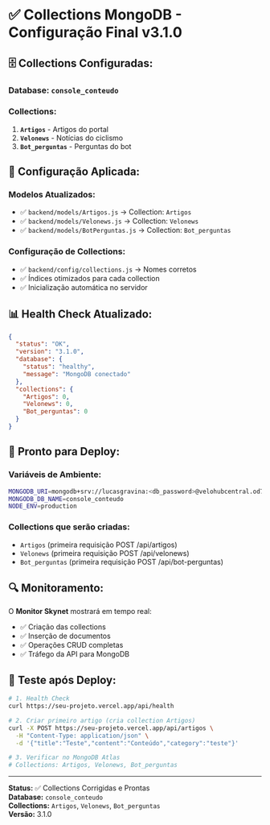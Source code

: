 # ✅ Collections MongoDB - Configuração Final v3.1.0

## 🗄️ **Collections Configuradas:**

### **Database:** `console_conteudo`

### **Collections:**
1. **`Artigos`** - Artigos do portal
2. **`Velonews`** - Notícias do ciclismo  
3. **`Bot_perguntas`** - Perguntas do bot

## 🔧 **Configuração Aplicada:**

### **Modelos Atualizados:**
- ✅ `backend/models/Artigos.js` → Collection: `Artigos`
- ✅ `backend/models/Velonews.js` → Collection: `Velonews`
- ✅ `backend/models/BotPerguntas.js` → Collection: `Bot_perguntas`

### **Configuração de Collections:**
- ✅ `backend/config/collections.js` → Nomes corretos
- ✅ Índices otimizados para cada collection
- ✅ Inicialização automática no servidor

## 📊 **Health Check Atualizado:**

```json
{
  "status": "OK",
  "version": "3.1.0",
  "database": {
    "status": "healthy",
    "message": "MongoDB conectado"
  },
  "collections": {
    "Artigos": 0,
    "Velonews": 0,
    "Bot_perguntas": 0
  }
}
```

## 🚀 **Pronto para Deploy:**

### **Variáveis de Ambiente:**
```bash
MONGODB_URI=mongodb+srv://lucasgravina:<db_password>@velohubcentral.od7vwts.mongodb.net/?retryWrites=true&w=majority&appName=VelohubCentral
MONGODB_DB_NAME=console_conteudo
NODE_ENV=production
```

### **Collections que serão criadas:**
- `Artigos` (primeira requisição POST /api/artigos)
- `Velonews` (primeira requisição POST /api/velonews)
- `Bot_perguntas` (primeira requisição POST /api/bot-perguntas)

## 🔍 **Monitoramento:**

O **Monitor Skynet** mostrará em tempo real:
- ✅ Criação das collections
- ✅ Inserção de documentos
- ✅ Operações CRUD completas
- ✅ Tráfego da API para MongoDB

## 📝 **Teste após Deploy:**

```bash
# 1. Health Check
curl https://seu-projeto.vercel.app/api/health

# 2. Criar primeiro artigo (cria collection Artigos)
curl -X POST https://seu-projeto.vercel.app/api/artigos \
  -H "Content-Type: application/json" \
  -d '{"title":"Teste","content":"Conteúdo","category":"teste"}'

# 3. Verificar no MongoDB Atlas
# Collections: Artigos, Velonews, Bot_perguntas
```

---

**Status:** ✅ Collections Corrigidas e Prontas  
**Database:** `console_conteudo`  
**Collections:** `Artigos`, `Velonews`, `Bot_perguntas`  
**Versão:** 3.1.0
